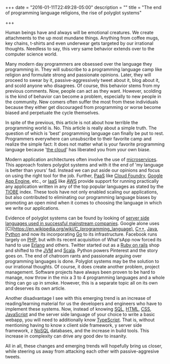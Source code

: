 +++
date = "2016-01-11T22:49:28-05:00"
description = ""
title = "The end of programming language religions, the rise of polyglot systems"

+++


Human beings have and always will be emotional creatures. We create attachments to the up most mundane things. Anything from coffee mugs, key chains, t-shirts and even underwear gets targeted by our irrational thoughts. Needless to say, this very same behavior extends over to the computer science world.  

Many modern day programmers are obsessed over the language they programming in. They will subscribe to a programming language camp like religion and formulate strong and passionate opinions. Later, they will proceed to swear by it, passive-aggressively tweet about it, blog about it, and scold anyone who disagrees. Of course, this behavior stems from my previous comments. Now, people can act as they want. However, scolding is the kind of behavior can become a problem, especially to new people in the community. New comers often suffer the most from these individuals because they either get discouraged from programming or worse become biased and perpetuate the cycle themselves.  

In spite of the previous, this article is not about how terrible the programming world is. No. This article is really about a simple truth. The question of which is 'best' programming language can finally be put to rest. Programmers everywhere can unsubscribe to their favorite camp and realize the simple fact: It does not matter what is your favorite programming language because '[the cloud](https://en.wikipedia.org/wiki/Cloud_computing)' has liberated you from your own biase.

Modern application architectures often involve the use of [microservices](http://martinfowler.com/articles/microservices.html). This approach fosters polyglot systems and with it the end of 'my language is better than yours' fad. Instead we can put aside our opinions and focus on using the right tool for the job. Further, [PaaS](https://en.wikipedia.org/wiki/Platform_as_a_service) like [Cloud Foundry](https://www.cloudfoundry.org/),  [Google App Engine](https://cloud.google.com/appengine/), etc.,  or [IaaS](https://en.wikipedia.org/wiki/Cloud_computing#Infrastructure_as_a_service_.28IaaS.29) like [AWS](https://aws.amazon.com/) provide support for running practically any application written in any of the top popular languages as stated by the [TIOBE](http://www.tiobe.com/index.php/content/paperinfo/tpci/index.html) index.  These tools have not only enabled scaling our applications, but also contributed to eliminating our programming language biases by promoting an open mind when it comes to choosing the language in which we write our applications.  

Evidence of polyglot systems can be found by looking of [server side languages used in successful mainstream companies](https://en.wikipedia.org/wiki/Programming_languages_used_in_most_popular_websites). Google alone uses [C](https://en.wikipedia.org/wiki/C_(programming_language), [C++](http://www.cplusplus.com/), [Java](https://www.oracle.com/java/index.html), [Python](https://www.python.org/) and now its incorporating [Go](https://golang.org/) to its infrastructure. Facebook runs largely on [PHP](http://php.net/manual/en/index.php), but with its recent acquisition of What'sApp now forced its hand to use [Erlang](http://www.erlang.org/) and others. Twitter started out as a [Ruby on rails](http://rubyonrails.org/) shop and shifted to the [JVM](http://openjdk.java.net/) and [Scala](http://www.scala-lang.org/).  Python powers Pinterest and the story goes on.  The end of chatroom rants and passionate arguing over programming languages is done. Polyglot systems may be the solution to our irrational thoughts. Of course, it does create another problem, project management.  Software projects have always been proven to be hard to manage, now throw in the mix a 3 to 4 programming languages and a whole thing can go up in smoke. However, this is a separate topic all on its own and deserves its own article. 

Another disadvantage I see with this emerging trend is an increase of reading/learning material for us the developers and engineers who have to implement these systems. Now, instead of knowing [SQL](https://en.wikipedia.org/wiki/SQL), [HTML](https://developer.mozilla.org/en-US/docs/Web/HTML), [CSS](https://www.w3.org/Style/CSS/Overview.en.html), [JavaScript](https://www.javascript.com/) and the server side language of your choice to write a basic webapp, you will need to additionally know [TypeScript](http://www.typescriptlang.org/). That is, without mentioning having to know x client side framework, y server side framework, z [NoSQL](http://nosql-database.org/) databases, and the increase in build tools. This increase in complexity can drive any good dev to insanity. 

All in all, these changes and emerging trends will hopefully bring us closer, while steering us away from attacking each other with passive-aggresive tweets.
 
